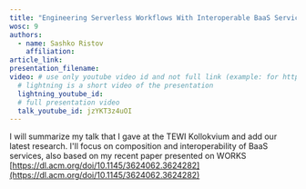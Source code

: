 ```yaml
---
title: "Engineering Serverless Workflows With Interoperable BaaS Services"
wosc: 9
authors:
  - name: Sashko Ristov
    affiliation: 
article_link: 
presentation_filename: 
video: # use only youtube video id and not full link (example: for https://www.youtube.com/watch?v=xcJtL7QggTI, id is xcJtL7QggTI)
  # lightning is a short video of the presentation
  lightning_youtube_id: 
  # full presentation video
  talk_youtube_id: jzYKT3z4uOI
---
```


I will summarize my talk that I gave at the TEWI Kollokvium and add our latest research.	I'll focus on composition and interoperability of BaaS services, also based on my recent paper presented on WORKS [https://dl.acm.org/doi/10.1145/3624062.3624282](https://dl.acm.org/doi/10.1145/3624062.3624282)